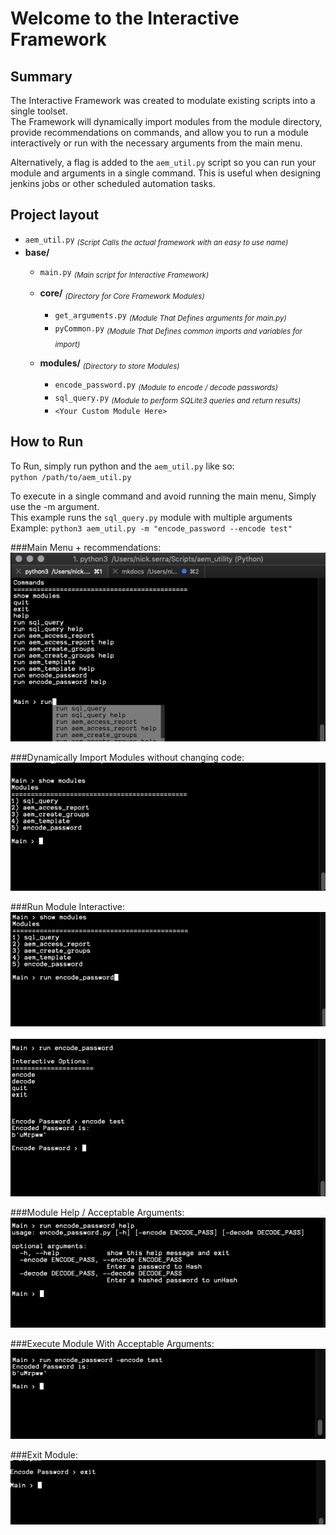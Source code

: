 # Welcome to the Interactive Framework

## Summary
The Interactive Framework was created to modulate existing scripts into a single toolset.<br>
The Framework will dynamically import modules from the module directory, provide recommendations on
commands, and allow you to run a module interactively or run with the necessary arguments from the main menu.<br>

Alternatively, a flag is added to the `aem_util.py` script so you can run your module and arguments in a single command.
This is useful when designing jenkins jobs or other scheduled automation tasks.

## Project layout
- `aem_util.py` <sub>_(Script Calls the actual framework with an easy to use name)_ </sub><br>
- **base/** <br>
    - `main.py` <sub>_(Main script for Interactive Framework)_</sub><br>

    - **core/**   <sub>_(Directory for Core Framework Modules)_</sub><br>
        - `get_arguments.py`  <sub>_(Module That Defines arguments for main.py)_</sub><br>
        - `pyCommon.py`  <sub>_(Module That Defines common imports and variables for import)_</sub><br>

    - **modules/**  <sub>_(Directory to store Modules)_</sub><br>
        - `encode_password.py`  <sub>_(Module to encode / decode passwords)_</sub><br>
        - `sql_query.py` <sub>_(Module to perform SQLite3 queries and return results)_</sub><br>
        - `<Your Custom Module Here>`

## How to Run
To Run, simply run python and the `aem_util.py` like so:<br>
`python /path/to/aem_util.py` <br>

To execute in a single command and avoid running the main menu, Simply use the -m argument.<br>
This example runs the `sql_query.py` module with multiple arguments
Example: `python3 aem_util.py -m "encode_password --encode test"`

###Main Menu + recommendations:
![Main Menu](./images/main_menu.png)

###Dynamically Import Modules without changing code:
![Show Modules Command](./images/show_modules.png)

###Run Module Interactive:
![Interactive1](./images/interactive1.png) <br><br>
![Interactive2](./images/interactive2.png)

###Module Help / Acceptable Arguments:
![Help](./images/help.png)

###Execute Module With Acceptable Arguments:
![Run with Arguments](./images/run_with_args.png)

###Exit Module:
![Exit](./images/exit.png)


